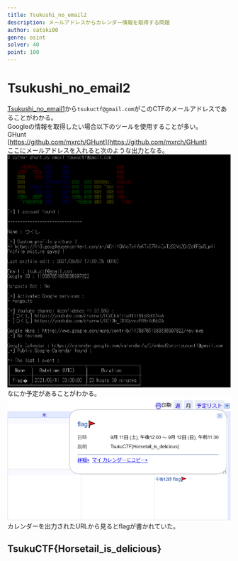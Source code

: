 ```yaml
---
title: Tsukushi_no_email2
description: メールアドレスからカレンダー情報を取得する問題
author: satoki00
genre: osint
solver: 40
point: 100
---
```


# Tsukushi_no_email2
[Tsukushi_no_email1](../tsukushi_no_email1)から`tsukuctf@gmail.com`がこのCTFのメールアドレスであることがわかる。  
Googleの情報を取得したい場合以下のツールを使用することが多い。  
GHunt  
[https://github.com/mxrch/GHunt](https://github.com/mxrch/GHunt)  
ここにメールアドレスを入れると次のような出力となる。  
![images/image1.png](images/image1.png)  
なにか予定があることがわかる。  
![images/image2.png](images/image2.png)  
カレンダーを出力されたURLから見るとflagが書かれていた。  

## TsukuCTF{Horsetail_is_delicious}

